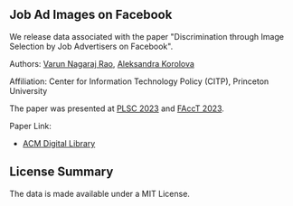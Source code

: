 ## Job Ad Images on Facebook

We release data associated with the paper "Discrimination through Image Selection by Job Advertisers on Facebook".

Authors: [Varun Nagaraj Rao](https://www.linkedin.com/in/vnrao/), [Aleksandra Korolova](https://www.korolova.com/)

Affiliation: Center for Information Technology Policy (CITP), Princeton University

The paper was presented at [PLSC 2023](https://privacyscholars.org/plsc-2023/) and [FAccT 2023](https://facctconference.org/2023/).


Paper Link:

- [ACM Digital Library](https://dl.acm.org/doi/pdf/10.1145/3593013.3594115)

[//]: # (- [arXiv]&#40;&#41;)

[//]: # ()
[//]: # (## Reference)

[//]: # (```)

[//]: # (@inproceedings{)

[//]: # ()
[//]: # (})

[//]: # (```)

## License Summary

The data is made available under a MIT License.
